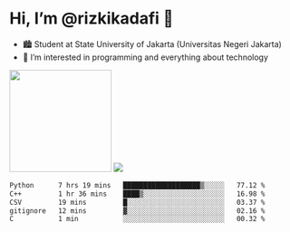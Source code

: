 # Hi, I’m @rizkikadafi 👋
- 🏙 Student at State University of Jakarta (Universitas Negeri Jakarta)
- 👀 I’m interested in programming and everything about technology
<img height="180em" src="https://github-readme-stats.vercel.app/api?username=rizkikadafi&show_icons=true&hide_border=true&&count_private=true&include_all_commits=true" />
<img src="https://github-readme-stats.vercel.app/api/top-langs/?username=rizkikadafi&show_icons=true&hide_border=true&&count_private=true&include_all_commits=true" />

<!--START_SECTION:waka-->

```txt
Python      7 hrs 19 mins   ███████████████████▒░░░░░   77.12 %
C++         1 hr 36 mins    ████▒░░░░░░░░░░░░░░░░░░░░   16.98 %
CSV         19 mins         █░░░░░░░░░░░░░░░░░░░░░░░░   03.37 %
gitignore   12 mins         ▓░░░░░░░░░░░░░░░░░░░░░░░░   02.16 %
C           1 min           ░░░░░░░░░░░░░░░░░░░░░░░░░   00.32 %
```

<!--END_SECTION:waka-->

<!---
rizkikadafi/rizkikadafi is a ✨ special ✨ repository because its `README.md` (this file) appears on your GitHub profile.
You can click the Preview link to take a look at your changes.
--->
